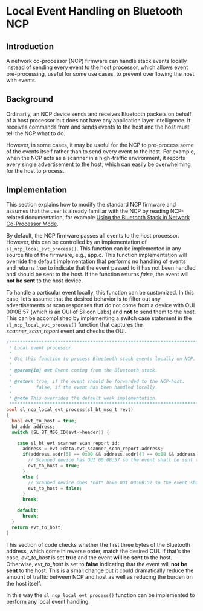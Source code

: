 # Local Event Handling on Bluetooth NCP

## Introduction

A network co-processor (NCP) firmware can handle stack events locally instead of sending every event to the host processor, which allows event pre-processing, useful for some use cases, to prevent overflowing the host with events.

## Background

Ordinarily, an NCP device sends and receives Bluetooth packets on behalf of a host processor but does not have any application layer intelligence. It receives commands from and sends events to the host and the host must tell the NCP what to do.

However, in some cases, it may be useful for the NCP to pre-process some of the events itself rather than to send every event to the host. For example, when the NCP acts as a scanner in a high-traffic environment, it reports every single advertisement to the host, which can easily be overwhelming for the host to process.

## Implementation

This section explains how to modify the standard NCP firmware and assumes that the user is already familiar with the NCP by reading NCP-related documentation, for example [Using the Bluetooth Stack in Network Co-Processor Mode](/bluetooth/{build-docspace-version}/bluetooth-network-coprocessor-mode).

By default, the NCP firmware passes all events to the host processor. However, this can be controlled by an implementation of `sl_ncp_local_evt_process()`. This function can be implemented in any source file of the firmware, e.g., app.c. This function implementation will override the default implementation that performs no handling of events and returns *true* to indicate that the event passed to it has not been handled and should be sent to the host. If the function returns *false*, the event will **not be sent** to the host device.

To handle a particular event locally, this function can be customized. In this case, let’s assume that the desired behavior is to filter out any advertisements or scan responses that do not come from a device with OUI 00:0B:57 (which is an OUI of Silicon Labs) and **not** to send them to the host. This can be accomplished by implementing a switch case statement in the `sl_ncp_local_evt_process()` function that captures the *scanner_scan_report* event and checks the OUI.

```c
/**************************************************************************//**
 * Local event processor.
 *
 * Use this function to process Bluetooth stack events locally on NCP.
 *
 * @param[in] evt Event coming from the Bluetooth stack.
 *
 * @return true, if the event should be forwarded to the NCP-host.
 *         false, if the event has been handled locally.
 *
 * @note This overrides the default weak implementation.
 *****************************************************************************/
bool sl_ncp_local_evt_process(sl_bt_msg_t *evt)
{
  bool evt_to_host = true;
  bd_addr address;
  switch (SL_BT_MSG_ID(evt->header)) {

    case sl_bt_evt_scanner_scan_report_id:
      address = evt->data.evt_scanner_scan_report.address;
      if(address.addr[5] == 0x00 && address.addr[4] == 0x0B && address.addr[3] == 0x57) {
        // Scanned device has OUI 00:0B:57 so the event shall be sent to the host
        evt_to_host = true;
      }
      else {
        // Scanned device does *not* have OUI 00:0B:57 so the event shall *not* be sent to the host
        evt_to_host = false;
      }
      break;

    default:
      break;
  }
  return evt_to_host;
}
```

This section of code checks whether the first three bytes of the Bluetooth address, which come in reverse order, match the desired OUI. If that's the case, *evt_to_host* is set **true** and the event **will be sent** to the host. Otherwise, *evt_to_host* is set to **false** indicating that the event will **not be sent** to the host. This is a small change but it could dramatically reduce the amount of traffic between NCP and host as well as reducing the burden on the host itself.

In this way the `sl_ncp_local_evt_process()` function can be implemented to perform any local event handling.
